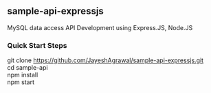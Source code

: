 ## sample-api-expressjs
MySQL data access API Development using Express.JS, Node.JS
### Quick Start Steps
git clone https://github.com/JayeshAgrawal/sample-api-expressjs.git \
cd sample-api \
npm install \
npm start



